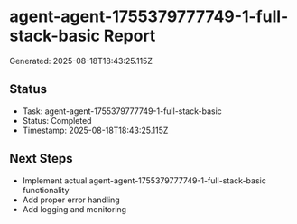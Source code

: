 # agent-agent-1755379777749-1-full-stack-basic Report

Generated: 2025-08-18T18:43:25.115Z

## Status
- Task: agent-agent-1755379777749-1-full-stack-basic
- Status: Completed
- Timestamp: 2025-08-18T18:43:25.115Z

## Next Steps
- Implement actual agent-agent-1755379777749-1-full-stack-basic functionality
- Add proper error handling
- Add logging and monitoring
